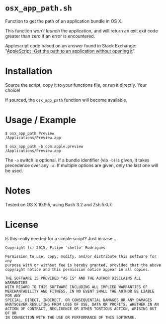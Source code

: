 # `osx_app_path.sh`

Function to get the path of an application bundle in OS X.

This function *won't launch* the application, and will return an exit exit code
greater than zero if an error is encountered.

Applescript code based on an answer found in Stack Exchange:
"[AppleScript -Get the path to an application without opening it](http://apple.stackexchange.com/a/132394)".

# Installation

Source the script, copy it to your functions file, or run it directly. Your choice!

If sourced, the `osx_app_path` function will become available.

# Usage / Example

    $ osx_app_path Preview
    /Applications/Preview.app
    
    $ osx_app_path -b com.apple.preview
    /Applications/Preview.app

The `-a` switch is optional. If a bundle identifier (via `-b`) is given, it
takes precedence over any `-a`. If multiple options are given, only the last one
will be used.

# Notes

Tested on OS X 10.9.5, using Bash 3.2 and Zsh 5.0.7.

# License

Is this really needed for a simple script? Just in case...

    Copyright (c) 2015, Filipe 'shello' Rodrigues

    Permission to use, copy, modify, and/or distribute this software for any
    purpose with or without fee is hereby granted, provided that the above
    copyright notice and this permission notice appear in all copies.

    THE SOFTWARE IS PROVIDED "AS IS" AND THE AUTHOR DISCLAIMS ALL WARRANTIES
    WITH REGARD TO THIS SOFTWARE INCLUDING ALL IMPLIED WARRANTIES OF
    MERCHANTABILITY AND FITNESS. IN NO EVENT SHALL THE AUTHOR BE LIABLE FOR ANY
    SPECIAL, DIRECT, INDIRECT, OR CONSEQUENTIAL DAMAGES OR ANY DAMAGES
    WHATSOEVER RESULTING FROM LOSS OF USE, DATA OR PROFITS, WHETHER IN AN
    ACTION OF CONTRACT, NEGLIGENCE OR OTHER TORTIOUS ACTION, ARISING OUT OF OR
    IN CONNECTION WITH THE USE OR PERFORMANCE OF THIS SOFTWARE.
